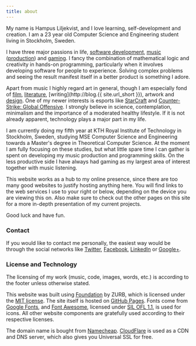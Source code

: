 ```yaml
---
title: about
---
```


My name is Hampus Liljekvist, and I love learning, self-development and
creation. I am a 23 year old Computer Science and Engineering student living in
Stockholm, Sweden.

I have three major passions in life,
[software development](https://github.com/hlilje),
[music](https://open.spotify.com/user/vaexelverkan)
([production](https://soundcloud.com/hlilje)) and
[gaming](http://steamcommunity.com/id/hlilje).
I fancy the combination of mathematical logic and creativity in hands-on
programming, particularly when it involves developing software for people to
experience. Solving complex problems and seeing the result manifest itself in a
better product is something I adore.

Apart from music I highly regard art in general, though I am especially fond
of [film](http://www.imdb.com/user/ur59667738/),
[literature](https://www.goodreads.com/user/show/41880573-hampus-liljekvist),
[writing](http://blog.{{ site.url_short }}),
artwork and [design](https://www.flickr.com/people/hlilje/).
One of my newer interests is esports like
[StarCraft](https://www.reddit.com/r/starcraft/) and
[Counter-Strike: Global Offensive](https://www.reddit.com/r/GlobalOffensive/).
I strongly believe in science, contemplation, minimalism and the importance of
a moderated healthy lifestyle. If it is not already apparent, technology plays
a major part in my life.

I am currently doing my fifth year at KTH Royal Institute of Technology in
Stockholm, Sweden, studying MSE Computer Science and Engineering towards a
Master's degree in Theoretical Computer Science. At the moment I am fully
focusing on these studies, but what little spare time I can gather is spent on
developing my music production and programming skills. On the less productive
side I have always had gaming as my largest area of interest together with
music listening.

This website works as a hub to my online presence, since there are too many
good websites to justify hosting anything here. You will find links to the web
services I use to your right or below, depending on the device you are viewing
this on. Also make sure to check out the other pages on this site for a more
in-depth presentation of my current projects.

Good luck and have fun.

### Contact

If you would like to contact me personally, the easiest way would be through
the social networks like [Twitter](https://twitter.com/hlilje),
[Facebook](https://www.facebook.com/hampusliljekvist),
[LinkedIn](https://www.linkedin.com/pub/hampus-liljekvist/46/72/902) or
[Google+](https://plus.google.com/+HampusLiljekvist).

### License and Technology

The licensing of my work (music, code, images, words, etc.) is according to the
footer unless otherwise stated.

This website was built using [Foundation](http://foundation.zurb.com/) by ZURB,
which is licensed under the [MIT license](http://opensource.org/licenses/MIT).
The site itself is hosted on [GitHub Pages](https://pages.github.com/). Fonts
come from [Google Fonts](https://www.google.com/fonts), and
[Font Awesome](http://fortawesome.github.io/Font-Awesome/), licensed under
[SIL OFL 1.1](http://scripts.sil.org/OFL), is used for icons. All other website
components are gratefully used according to their respective licenses.

The domain name is bought from [Namecheap](https://www.namecheap.com/).
[CloudFlare](https://www.cloudflare.com/) is used as a CDN and DNS server,
which also gives you Universal SSL for free.
